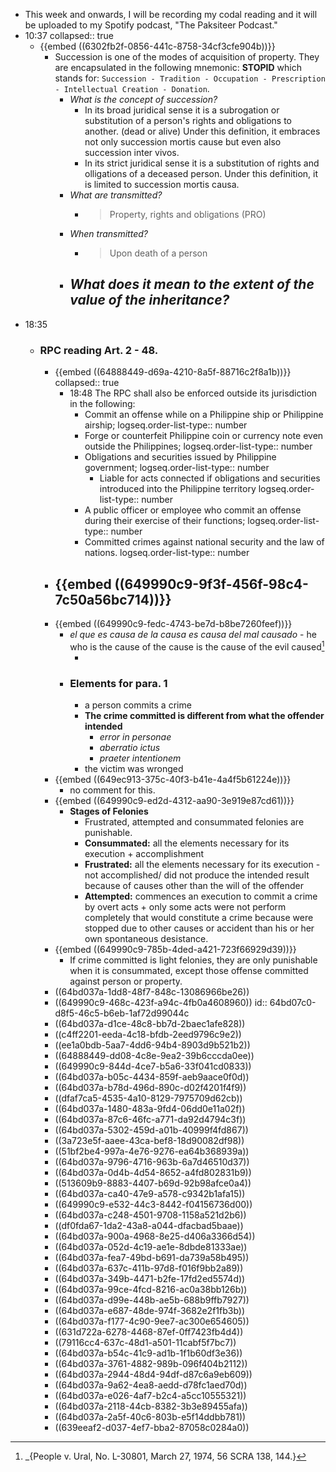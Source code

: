 - This week and onwards, I will be recording my codal reading and it will be uploaded to my Spotify podcast, "The Paksiteer Podcast."
- 10:37
  collapsed:: true
	- {{embed ((6302fb2f-0856-441c-8758-34cf3cfe904b))}}
		- Succession is one of the modes of acquisition of property. They are encapsulated in the following mnemonic: **STOPID** which stands for: `Succession - Tradition - Occupation - Prescription - Intellectual Creation - Donation`.
			- *What is the concept of succession?*
				- In its broad juridical sense it is a subrogation or substitution of a person's rights and obligations to another. (dead or alive) Under this definition, it embraces not only succession mortis cause but even also succession inter vivos.
				- In its strict juridical sense it is a substitution of rights and olligations of a deceased person. Under this definition, it is limited to succession mortis causa.
			- *What are transmitted?*
				- > Property, rights and obligations (PRO)
			- *When transmitted?*
				- > Upon death of a person
			- *What does it mean to the extent of the value of the inheritance?*
				-
- 18:35
	- ### RPC reading Art. 2 - 48.
		- {{embed ((64888449-d69a-4210-8a5f-88716c2f8a1b))}}
		  collapsed:: true
			- 18:48 The RPC shall also be enforced outside its jurisdiction in the following:
				- Commit an offense while on a Philippine ship or Philippine airship;
				  logseq.order-list-type:: number
				- Forge or counterfeit Philippine coin or currency note even outside the Philippines;
				  logseq.order-list-type:: number
				- Obligations and securities issued by Philippine government;
				  logseq.order-list-type:: number
					- Liable for acts connected if obligations and securities introduced into the Philippine territory
					  logseq.order-list-type:: number
				- A public officer or employee who commit an offense during their exercise of their functions;
				  logseq.order-list-type:: number
				- Committed crimes against national security and the law of nations.
				  logseq.order-list-type:: number
		- {{embed ((649990c9-9f3f-456f-98c4-7c50a56bc714))}}
			-
		- {{embed ((649990c9-fedc-4743-be7d-b8be7260feef))}}
			- *el que es causa de la causa es causa del mal causado* - he who is the cause of the cause is the cause of the evil caused[^1]
				- [^1]: _{People v. Ural, No. L-30801, March 27, 1974, 56 SCRA 138, 144.}
			- ### Elements for para. 1
				- a person commits a crime
				- **The crime committed is different from what the offender intended**
					- *error in personae*
					- *aberratio ictus*
					- *praeter intentionem*
				- the victim was wronged
		- {{embed ((649ec913-375c-40f3-b41e-4a4f5b61224e))}}
			- no comment for this.
		- {{embed ((649990c9-ed2d-4312-aa90-3e919e87cd61))}}
			- **Stages of Felonies**
				- Frustrated, attempted and consummated felonies are punishable.
				- **Consummated:** all the elements necessary for its execution + accomplishment
				- **Frustrated:** all the elements necessary for its execution - not accomplished/ did not produce the intended result because of causes other than the will of the offender
				- **Attempted:** commences an execution to commit a crime by overt acts + only some acts were not perform completely that would constitute a crime because were stopped due to other causes or accident than his or her own spontaneous desistance.
		- {{embed ((649990c9-785b-4ded-a421-723f66929d39))}}
			- If crime committed is light felonies, they are only punishable when it is consummated, except those offense committed against person or property.
		- ((64bd037a-1dd8-48f7-848c-13086966be26))
		- ((649990c9-468c-423f-a94c-4fb0a4608960))
		  id:: 64bd07c0-d8f5-46c5-b6eb-1af72d99044c
		- ((64bd037a-d1ce-48c8-bb7d-2baec1afe828))
		- ((c4ff2201-eeda-4c18-bfdb-2eed9796c9e2))
		- ((ee1a0bdb-5aa7-4dd6-94b4-8903d9b521b2))
		- ((64888449-dd08-4c8e-9ea2-39b6cccda0ee))
		- ((649990c9-844d-4ce7-b5a6-33f041cd0833))
		- ((64bd037a-b05c-4434-859f-aeb9aace0f0d))
		- ((64bd037a-b78d-496d-890c-d02f4201f4f9))
		- ((dfaf7ca5-4535-4a10-8129-7975709d62cb))
		- ((64bd037a-1480-483a-9fd4-06dd0e11a02f))
		- ((64bd037a-87c6-46fc-a771-da92d4794c3f))
		- ((64bd037a-5302-459d-a01b-40999f4fd867))
		- ((3a723e5f-aaee-43ca-bef8-18d90082df98))
		- ((51bf2be4-997a-4e76-9276-ea64b368939a))
		- ((64bd037a-9796-4716-963b-6a7d46510d37))
		- ((64bd037a-0d4b-4d54-8652-a4fd802831b9))
		- ((513609b9-8883-4407-b69d-92b98afce0a4))
		- ((64bd037a-ca40-47e9-a578-c9342b1afa15))
		- ((649990c9-e532-44c3-8442-f04156736d00))
		- ((64bd037a-c248-4501-9708-1158a521d2b6))
		- ((df0fda67-1da2-43a8-a044-dfacbad5baae))
		- ((64bd037a-900a-4968-8e25-d406a3366d54))
		- ((64bd037a-052d-4c19-ae1e-8dbde81333ae))
		- ((64bd037a-fea7-49bd-b691-da739a58b495))
		- ((64bd037a-637c-411b-97d8-f016f9bb2a89))
		- ((64bd037a-349b-4471-b2fe-17fd2ed5574d))
		- ((64bd037a-99ce-4fcd-8216-ac0a38bb126b))
		- ((64bd037a-d99e-448b-ae5b-688b9ffb7927))
		- ((64bd037a-e687-48de-974f-3682e2f1fb3b))
		- ((64bd037a-f177-4c90-9ee7-ac300e654605))
		- ((631d722a-6278-4468-87ef-0ff7423fb4d4))
		- ((79116cc4-637c-48d1-a501-11cabf5f7bc7))
		- ((64bd037a-b54c-41c9-ad1b-1f1b60df3e36))
		- ((64bd037a-3761-4882-989b-096f404b2112))
		- ((64bd037a-2944-48d4-94df-d87c6a9eb609))
		- ((64bd037a-9a62-4ea8-aedd-d78fc1aed70d))
		- ((64bd037a-e026-4af7-b2c4-a5cc10555321))
		- ((64bd037a-2118-44cb-8382-3b3e89455afa))
		- ((64bd037a-2a5f-40c6-803b-e5f14ddbb781))
		- ((639eeaf2-d037-4ef7-bba2-87058c0284a0))
